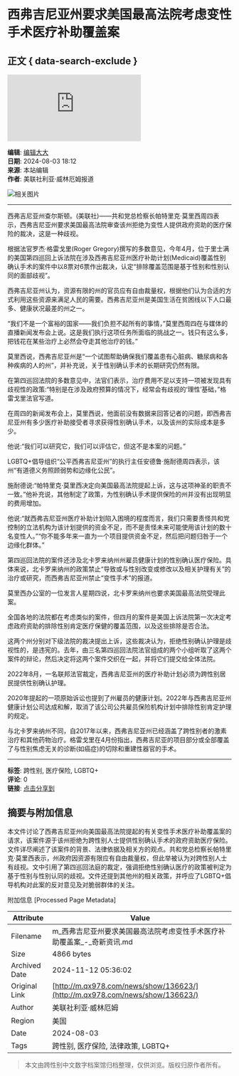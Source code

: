 # 西弗吉尼亚州要求美国最高法院考虑变性手术医疗补助覆盖案

## 正文 { data-search-exclude }


![西弗吉尼亚州](http://www.qx978.com/api/avatar/show.php?username=&size=large)

**编辑**: [编辑大大](http://www.qx978.com/com/huanqiu/)  
**日期**: 2024-08-03 18:12  
**来源**: 本站编辑  
**作者**: 美联社利亚·威林厄姆报道  

![相关图片](https://images.wral.com/asset/news/political/2024/07/11/21520947/66a2acf66dfd8-media_5b680bd672634323a66c8b355d6f7a91-DMID1-63qgx3s85-640x480.jpg)

---

西弗吉尼亚州查尔斯顿。(美联社)——共和党总检察长帕特里克·莫里西周四表示，西弗吉尼亚州要求美国最高法院审查该州拒绝为变性人提供政府资助的医疗保险的裁决，这是一种歧视。

根据法官罗杰·格雷戈里(Roger Gregory)撰写的多数意见，今年4月，位于里士满的美国第四巡回上诉法院在涉及西弗吉尼亚州医疗补助计划(Medicaid)覆盖性别确认手术的案件中以8票对6票作出裁决，认定“排除覆盖范围是基于性别和性别认同的面部歧视”。

西弗吉尼亚州认为，资源有限的州的官员应有自由裁量权，根据他们认为合适的方式利用这些资源来满足人民的需要。西弗吉尼亚州是美国生活在贫困线以下人口最多、健康状况最差的州之一。

“我们不是一个富裕的国家——我们负担不起所有的事情，”莫里西周四在与媒体的直播新闻发布会上说。这是我们执行这项任务所面临的挑战之一。钱只有这么多，把钱花在某些治疗上必然会夺走其他治疗的钱。”

莫里西说，西弗吉尼亚州是“一个试图帮助确保我们覆盖患有心脏病、糖尿病和各种疾病的人的州”，并补充说，关于性别确认手术的长期研究仍然有限。

在第四巡回法院的多数意见中，法官们表示，治疗费用不足以支持一项被发现具有歧视性的政策:“特别是在涉及政府预算的情况下，经常会有歧视的‘理性’基础，”格雷戈里法官写道。

在周四的新闻发布会上，莫里西说，他面前没有数据来回答记者的问题，即西弗吉尼亚州有多少医疗补助接受者寻求获得性别确认手术，以及该州的实际成本是多少。

他说:“我们可以研究它，我们可以评估它，但这不是本案的问题。”

LGBTQ+倡导组织“公平西弗吉尼亚州”的执行主任安德鲁·施耐德周四表示，该州“有道德义务照顾弱势和边缘化公民”。

施耐德说:“帕特里克·莫里西决定向美国最高法院提起上诉，这与这项神圣的职责不一致。”他补充说，其他制定了政策，为性别确认手术提供保险的州并没有出现明显的费用增加。

他说:“就西弗吉尼亚州医疗补助计划陷入困境的程度而言，我们只需要责怪共和党控制的立法机构为该计划提供的资金不足，而不是责怪未来可能使用该计划的数十名变性人。”“你不能多年来一直为一个项目提供资金不足，然后把问题归咎于一个边缘化群体。”

第四巡回法院的案件还涉及北卡罗来纳州州雇员健康计划的性别确认医疗保险。具体来说，北卡罗来纳州的政策禁止“导致或与性别改变或修改以及相关护理有关”的治疗或研究，而西弗吉尼亚州禁止“变性手术”的报道。

莫里西办公室的一位发言人星期四说，北卡罗来纳州也要求美国最高法院受理此案。

全国各地的法院都在考虑类似的案件，但四月的案件是美国上诉法院第一次决定考虑政府资助的排除性别肯定医疗保健的覆盖范围，以及这些排除是否合法。

这两个州分别对下级法院的裁决提出上诉，这些裁决认为，拒绝性别确认护理是歧视性的，是违宪的。去年，由三名第四巡回法院法官组成的两个小组听取了这两个案件的辩论，然后决定将这两个案件交织在一起，并将它们提交给全体法院。

2022年8月，一名联邦法官裁定，西弗吉尼亚州的医疗补助计划必须为跨性别居民提供性别确认护理。

2020年提起的一项原始诉讼也提到了州雇员的健康计划。2022年与西弗吉尼亚州健康计划公司达成和解，取消了该公司公共雇员保险机构计划中排除性别肯定护理的规定。

与北卡罗来纳州不同，自2017年以来，西弗吉尼亚州已经涵盖了跨性别者的激素治疗和其他药物治疗。格雷戈里在4月份指出，西弗吉尼亚的项目部分或全部覆盖了与性别焦虑无关的诊断(如癌症)的切除和重建性器官的手术。

--- 

**标签**: 跨性别, 医疗保险, LGBTQ+  
**评论**: 0  
**链接**: [点击分享到](http://m.qx978.com/)

## 摘要与附加信息

<!-- tcd_abstract -->
本文件讨论了西弗吉尼亚州向美国最高法院提起的有关变性手术医疗补助覆盖案的请求，该案件源于该州拒绝为跨性别人士提供性别确认手术的政府资助医疗保险。文件详尽阐述了该案件的背景、法律依据及相关方的观点。共和党总检察长帕特里克·莫里西表示，州政府因资源有限应有自由裁量权，但此举被认为对跨性别人士有歧视。文中引用了第四巡回法庭的裁定，强调拒绝性别确认医疗的政策被判定为基于性别与性别认同的歧视。文件还提到其他州的相关政策，并呼应了LGBTQ+倡导机构对此案的反对意见及对脆弱群体的关注。
<!-- tcd_abstract_end -->

附加信息 [Processed Page Metadata]

| Attribute       | Value                                  |
|-----------------|----------------------------------------|
| Filename        | m_西弗吉尼亚州要求美国最高法院考虑变性手术医疗补助覆盖案_-_奇新资讯.md                             |
| Size            | 4866 bytes                           |
| Archived Date   | 2024-11-12 05:36:02                             |
| Original Link   | [http://m.qx978.com/news/show/136623/](http://m.qx978.com/news/show/136623/)                       |
| Author          | 美联社利亚·威林厄姆                               |
| Region          | 美国                               |
| Date            | 2024-08-03                                 |
| Tags            | 跨性别, 医疗保险, 法律政策, LGBTQ+                                 |
>
> 本文由跨性别中文数字档案馆归档整理，仅供浏览。版权归原作者所有。
>